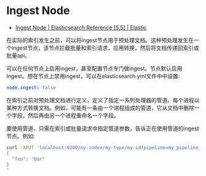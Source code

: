 # Ingest Node

- [Ingest Node | Elasticsearch Reference [5.5] | Elastic ](https://www.elastic.co/guide/en/elasticsearch/reference/current/ingest.html)

在实际的索引发生之前，可以将ingest节点用于预处理文档。这种预处理发生在一个ingest节点，该节点拦截批量和索引请求，应用转换，然后将文档传递回索引或批量api。

可以在任何节点上启用ingest，甚至配置节点专门做ingest。节点默认启用Ingest。想在节点上禁用ingest，可以在elasticsearch.yml文件中中设置:
```yml
node.ingest: false
```
在索引之前对预处理文档进行定义，定义了指定一系列处理器的管道。每个进程以某种方式转换文档。例如，可能有一条由一个进程组成的管道，它从文档中删除一个字段，然后再由另一个进程重命名一个字段。

要使用管道，只需在索引或批量请求中指定管道参数，告诉正在使用管道的ingest节点。例如:

```bash
curl -XPUT 'localhost:9200/my-index/my-type/my-id?pipeline=my_pipeline_id&pretty' -H 'Content-Type: application/json' -d'
{
  "foo": "bar"
}
'
```